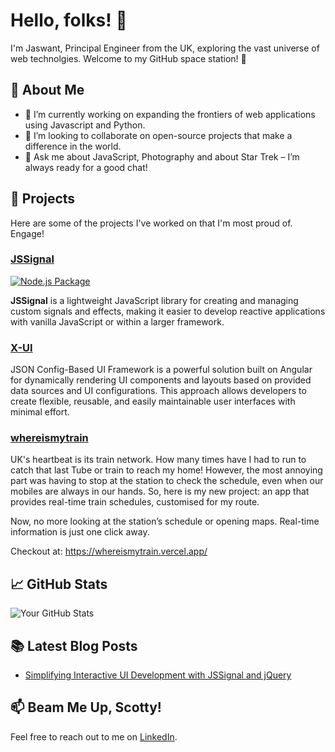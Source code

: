 
# Hello, folks! 👋

I'm Jaswant, Principal Engineer from the UK, exploring the vast universe of web technolgies. Welcome to my GitHub space station! 🌌

## 🌟 About Me

- 🔭 I’m currently working on expanding the frontiers of web applications using Javascript and Python.
- 👯 I’m looking to collaborate on open-source projects that make a difference in the world.
- 💬 Ask me about JavaScript, Photography and about Star Trek – I’m always ready for a good chat!

## 🖖 Projects

Here are some of the projects I've worked on that I'm most proud of. Engage!

### [JSSignal](https://github.com/jaswantsandhu/jssignal)
[![Node.js Package](https://github.com/jaswantsandhu/jssignal/actions/workflows/npm-publish.yml/badge.svg)](https://github.com/jaswantsandhu/jssignal/actions/workflows/npm-publish.yml)

**JSSignal** is a lightweight JavaScript library for creating and managing custom signals and effects, making it easier to develop reactive applications with vanilla JavaScript or within a larger framework.

### [X-UI](https://github.com/jaswantsandhu/x-ui) 
 
 JSON Config-Based UI Framework is a powerful solution built on Angular for dynamically rendering UI components and layouts based on provided data sources and UI configurations. This approach allows developers to create flexible, reusable, and easily maintainable user interfaces with minimal effort.


 ### [whereismytrain](https://github.com/jaswantsandhu/whereismytrain) 
 
UK's heartbeat is its train network. How many times have I had to run to catch that last Tube or train to reach my home! However, the most annoying part was having to stop at the station to check the schedule, even when our mobiles are always in our hands. So, here is my new project: an app that provides real-time train schedules, customised for my route.

Now, no more looking at the station’s schedule or opening maps. Real-time information is just one click away.

Checkout at: https://whereismytrain.vercel.app/

## 📈 GitHub Stats

![Your GitHub Stats](https://github-readme-stats.vercel.app/api?username=jaswantsandhu&show_icons=true&theme=tokyonight)

## 📚 Latest Blog Posts

- [Simplifying Interactive UI Development with JSSignal and jQuery](https://dev.to/jaswantsandhu/simplifying-interactive-ui-development-with-jssignal-and-jquery-1bo8)

## 📫 Beam Me Up, Scotty!

Feel free to reach out to me on [LinkedIn](https://www.linkedin.com/in/jaswant-singh-sandhu/).
